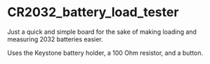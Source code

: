 # CR2032_battery_load_tester

Just a quick and simple board for the sake of making loading and measuring 2032 batteries easier.

Uses the Keystone battery holder, a 100 Ohm resistor, and a button.